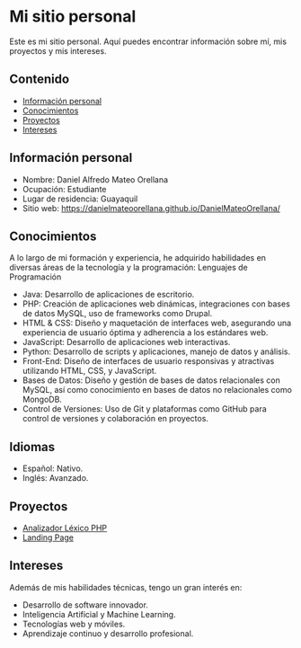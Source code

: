# Mi sitio personal
Este es mi sitio personal. Aquí puedes encontrar información sobre mí, mis
proyectos y mis intereses.
## Contenido
* [Información personal](#información-personal)
* [Conocimientos](#conocimientos)
* [Proyectos](#proyectos)
* [Intereses](#intereses)
## Información personal
* Nombre: Daniel Alfredo Mateo Orellana
* Ocupación: Estudiante
* Lugar de residencia: Guayaquil
* Sitio web: https://danielmateoorellana.github.io/DanielMateoOrellana/
## Conocimientos
A lo largo de mi formación y experiencia, he adquirido habilidades en diversas áreas de la tecnología y la programación:
Lenguajes de Programación
* Java: Desarrollo de aplicaciones de escritorio.
* PHP: Creación de aplicaciones web dinámicas, integraciones con bases de datos MySQL, uso de frameworks como Drupal.
* HTML & CSS: Diseño y maquetación de interfaces web, asegurando una experiencia de usuario óptima y adherencia a los estándares web.
* JavaScript: Desarrollo de aplicaciones web interactivas.
* Python: Desarrollo de scripts y aplicaciones, manejo de datos y análisis.
* Front-End: Diseño de interfaces de usuario responsivas y atractivas utilizando HTML, CSS, y JavaScript.
* Bases de Datos: Diseño y gestión de bases de datos relacionales con MySQL, así como conocimiento en bases de datos no relacionales como MongoDB.
* Control de Versiones: Uso de Git y plataformas como GitHub para control de versiones y colaboración en proyectos.
## Idiomas
* Español: Nativo.
* Inglés: Avanzado.
## Proyectos
* [Analizador Léxico PHP](https://github.com/DanielMateoOrellana/AnalizadorLexico-Grupo4)
* [Landing Page](https://github.com/DanielMateoOrellana/landing.git)
## Intereses
Además de mis habilidades técnicas, tengo un gran interés en:
* Desarrollo de software innovador.
* Inteligencia Artificial y Machine Learning.
* Tecnologías web y móviles.
* Aprendizaje continuo y desarrollo profesional.

